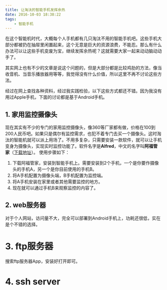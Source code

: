 ```yaml
---
title: 让淘汰的智能手机发挥余热
date: 2016-10-03 18:38:22
tags: 
	- 智能手机
---
```

在这个智能机时代，大概每个人手机都有几只淘汰不用的智能手机吧。这些手机大部分都被扔在抽屉里闲置起来，这个无意是巨大的资源浪费，不能忍。那么有什么办法可以让这些手机变废为宝，继续发挥余热呢？这就需要大家一起来动动脑动动手了。

其实网上也有不少的文章是说这个问题的，但是大部分都是比较鸡肋的方法，像当收音机、当音乐播放器用等等，我觉得没有什么价值，所以这里不再不讨论这些方法。

经过在网上查找各种资料，经过我实践检验，以下这些方式都还不错。因为我没有用过Apple手机，下面的讨论都是基于Android手机。

## 1. 家用监控摄像头
现在其实有不少的专门的家用监控摄像头，像360等厂家都有做，价格在100到200人民币吧。如果只是偶尔有监控需求，也犯不着专门去买一个摄像头。这时淘汰的智能机就可以派上用场了。不用多复杂，只需要安装一款软件，就可以让手机变身为摄像头，实现实时监控功能了。软件名字是**Alfred**，中文的名字叫**阿福管家**（[下载地址](https://www.baidu.com/s?ie=utf-8&f=8&rsv_bp=1&tn=87048150_dg&wd=%E9%98%BF%E7%A6%8F%E7%AE%A1%E5%AE%B6&oq=Alfred&rsv_pq=b531c18e0006f452&rsv_t=ac4axM23jdtUiEMsoK5QhndZEf1mnNrZ%2B3bj2T%2FdLSYKv1dXidiWSq2xnpTipIM1T3E&rqlang=cn&rsv_enter=1&rsv_sug3=1&rsv_sug2=0&inputT=5304&rsv_sug4=5305)）。
使用步骤如下：
1. 下载阿福管家，安装到智能手机上。需要安装到2个手机，一个是你要作摄像头的手机A，另一个是你目前使用的手机B。
2. 将A手机配置为摄像头端，B手机配置为监控端。
3. 将A手机安装在家里或者其他需要监控的地方。
4. 现在就可以通过手机B来观察监控的内容了。

## 2. web服务器
对于个人网站，访问量不大，完全可以部署到Android手机上，功耗还很低，实在是个不错的选择。

# 3. ftp服务器

搜索ftp服务器App，安装好打开即可。

# 4. ssh server







